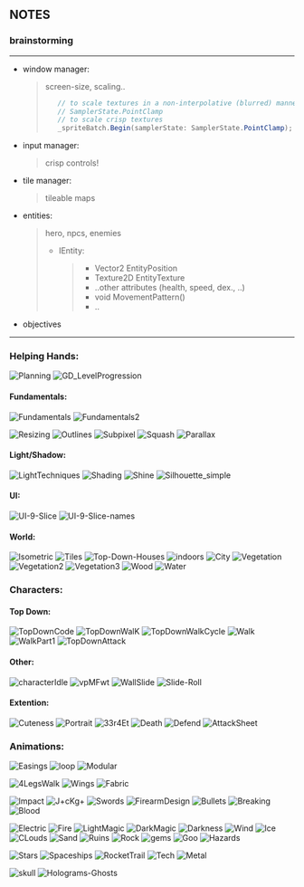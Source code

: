 ## NOTES


### brainstorming  
---  

- window manager:
  > screen-size,
  > scaling..
  > ```c#
  >    // to scale textures in a non-interpolative (blurred) manner, use this
  >    // SamplerState.PointClamp
  >    // to scale crisp textures  
  >    _spriteBatch.Begin(samplerState: SamplerState.PointClamp);
  > ```  

- input manager:  
  > crisp controls!  

- tile manager:  
  > tileable maps  

- entities:  
  > hero, npcs, enemies   
  > - IEntity:
  >   > - Vector2 EntityPosition  
  >   > - Texture2D EntityTexture  
  >   > - ..other attributes (health, speed, dex., ..)  
  >   > - void MovementPattern()  
  >   > - ..  

- objectives


---  

### Helping Hands:  
![Planning](https://github.com/user-attachments/assets/2c03b5e3-439b-4e54-aaf9-84631fa3afec)
![GD_LevelProgression](https://github.com/user-attachments/assets/faabdfc7-96c1-4988-8307-df419abcf991)

#### Fundamentals:  
![Fundamentals](https://github.com/user-attachments/assets/11a5e552-dc5d-4b9c-a805-c0b79d43d1ca)
![Fundamentals2](https://github.com/user-attachments/assets/6ab108ec-cdd4-4a6b-bac9-49a3cba74265)

![Resizing](https://github.com/user-attachments/assets/ff0af08b-69b1-46cf-98f3-374afc26e831)
![Outlines](https://github.com/user-attachments/assets/d062ff21-4ad8-42cb-9c9b-021a7edd298f)
![Subpixel](https://github.com/user-attachments/assets/d34e576d-a6d9-4425-9e3a-9bb4c8346511)
![Squash](https://github.com/user-attachments/assets/35dc3944-714e-4b7a-8c45-1079b9929498)
![Parallax](https://github.com/user-attachments/assets/57ed4bc3-5aa0-4679-b2ac-d37f28826758)

#### Light/Shadow:  
![LightTechniques](https://github.com/user-attachments/assets/1580f573-ba65-4ff4-b39d-91f66b52317f)
![Shading](https://github.com/user-attachments/assets/82836e1c-262f-48df-af1e-9f14b2a0d65d)
![Shine](https://github.com/user-attachments/assets/b4801142-3fd8-4106-94da-94238ec80140)
![Silhouette_simple](https://github.com/user-attachments/assets/6dd21ae8-2991-449a-b070-c02e6e696e37)

#### UI:  
![UI-9-Slice](https://github.com/user-attachments/assets/fa52a9f4-3a57-4dba-905a-e2d072a9bb4d)
![UI-9-Slice-names](https://github.com/user-attachments/assets/d8ad3d4c-9b64-4c27-99da-922399e95efb)


#### World:  
![Isometric](https://github.com/user-attachments/assets/bc0b35b8-5404-4f2d-bf4f-7145f1ee81b2)
![Tiles](https://github.com/user-attachments/assets/59dc9587-b0bb-4225-9709-3be18c0ee587)
![Top-Down-Houses](https://github.com/user-attachments/assets/84af46c0-39ca-442e-b822-f25baf72b67e)
![indoors](https://github.com/user-attachments/assets/4e29084a-fa7e-4915-b59c-c2a6f7ff1c09)
![City](https://github.com/user-attachments/assets/8a73b1b0-29fb-4fd1-a3d3-e082ca415e82)
![Vegetation](https://github.com/user-attachments/assets/27cb9995-ed36-4870-903c-8aa7fe8e40ff)
![Vegetation2](https://github.com/user-attachments/assets/8352c5fa-dbc6-4167-973d-e37e057f44dc)
![Vegetation3](https://github.com/user-attachments/assets/79db5982-4560-44ed-9259-8024f29f0570)
![Wood](https://github.com/user-attachments/assets/2f65c2a2-3568-4665-a1e5-f18aee2f706c)
![Water](https://github.com/user-attachments/assets/ad5134b2-91a7-44ca-8a4c-07c318813686)

### Characters:  
#### Top Down:  
![TopDownCode](https://github.com/user-attachments/assets/d6ceffa4-8026-40c5-baef-39ddce8db9ce)
![TopDownWalK](https://github.com/user-attachments/assets/fc09ee8c-8bdf-489a-bea3-ddca92ba0d77)
![TopDownWalkCycle](https://github.com/user-attachments/assets/ef1c08af-036e-4afa-8f1e-6ae770e9fc1e)
![Walk](https://github.com/user-attachments/assets/e905bc45-6609-4a31-a9b4-4a062ead0a50)
![WalkPart1](https://github.com/user-attachments/assets/fd02ce74-c965-411f-9a19-3182c7dc0968)
![TopDownAttack](https://github.com/user-attachments/assets/32848c16-52b4-4886-8767-8f36a092c40e)
#### Other:  
![characterIdle](https://github.com/user-attachments/assets/fa598e9c-3d87-4666-863f-8d78095bf1c7)
![vpMFwt](https://github.com/user-attachments/assets/5fd74cfa-8d5f-4ae2-b66c-6e87284a1311)
![WallSlide](https://github.com/user-attachments/assets/3a932bf8-c6da-44ef-808d-5c8f03997435)
![Slide-Roll](https://github.com/user-attachments/assets/db80cd29-a404-4100-810d-b7330284c447)
#### Extention:  
![Cuteness](https://github.com/user-attachments/assets/680f3033-0be4-461d-88ed-fe039616add4)
![Portrait](https://github.com/user-attachments/assets/a237b1b9-717d-4275-a892-2d23246f3502)
![33r4Et](https://github.com/user-attachments/assets/d1855bd6-7668-4573-8364-10ada9e64f56)
![Death](https://github.com/user-attachments/assets/79284eb4-8b71-4441-9e6f-148e6ccd4385)
![Defend](https://github.com/user-attachments/assets/bc85fcbf-4d2e-4b0d-ac5e-9dd4fc4fbcbd)
![AttackSheet](https://github.com/user-attachments/assets/9e0d0fbb-6520-4b0f-8964-cb36f2791ab8)

### Animations:  

![Easings](https://github.com/user-attachments/assets/4fc4fb7c-b31b-4550-9bf9-f206dd062e31)
![loop](https://github.com/user-attachments/assets/26639125-51d2-4021-a233-cbe209e9d488)
![Modular](https://github.com/user-attachments/assets/2f49a8d1-6b65-4ae0-b94b-67738c593ee3)

![4LegsWalk](https://github.com/user-attachments/assets/167d720a-9082-453e-8579-a51ff02561c7)
![Wings](https://github.com/user-attachments/assets/53dd3aff-a982-4846-8b49-7ab612b36e45)
![Fabric](https://github.com/user-attachments/assets/2a0588d9-5753-4053-8e4d-e9d4382d47bf)

![Impact](https://github.com/user-attachments/assets/d350a913-f5fa-4a0d-baf0-8f5c0c2ebe94)
![J+cKg+](https://github.com/user-attachments/assets/48af384a-05cf-4f40-9c89-99429660c39f)
![Swords](https://github.com/user-attachments/assets/125bd42c-d18c-461a-bd5f-1a17d16c3f38)
![FirearmDesign](https://github.com/user-attachments/assets/aacef6a6-7fe0-4051-8039-49dbb5859b6d)
![Bullets](https://github.com/user-attachments/assets/b777de6b-41ab-4345-b2a5-7af9ac9a350b)
![Breaking](https://github.com/user-attachments/assets/88e59bf2-ea75-4432-88dd-a3769c4f2c3e)
![Blood](https://github.com/user-attachments/assets/799c28c3-37d3-47f8-ad43-f6a50e983ea9)

![Electric](https://github.com/user-attachments/assets/6c82feeb-cc1a-400d-b4bf-c555c4edd2ac)
![Fire](https://github.com/user-attachments/assets/77952fee-35ba-4496-b4ac-b155c9c3818b)
![LightMagic](https://github.com/user-attachments/assets/260904a3-2c13-4321-bd44-5c4a01d53cbe)
![DarkMagic](https://github.com/user-attachments/assets/5c672b70-5939-45fd-9d19-b2cf0c0ce6be)
![Darkness](https://github.com/user-attachments/assets/2ee97361-fc12-43ab-a7f9-4f9a40329696)
![Wind](https://github.com/user-attachments/assets/fe3213d1-43ef-44a3-a3de-67ea293e9280)
![Ice](https://github.com/user-attachments/assets/73f75709-e0cd-4a8b-a0e4-8d61d751df14)
![CLouds](https://github.com/user-attachments/assets/91df0a4d-a500-4b0d-9a1f-ea10d005b36c)
![Sand](https://github.com/user-attachments/assets/5562c1dd-4dae-426c-b426-90a0fa1f75a6)
![Ruins](https://github.com/user-attachments/assets/1d580827-c038-4f32-99d1-a4039f675bc0)
![Rock](https://github.com/user-attachments/assets/8c85ead2-b8be-4a87-9840-c167f572e8dd)
![gems](https://github.com/user-attachments/assets/620cc83b-1e2b-4d62-8eee-ab695e9229b1)
![Goo](https://github.com/user-attachments/assets/fbb3680c-a09e-4fe6-876e-da343dc4b2ac)
![Hazards](https://github.com/user-attachments/assets/97ebc97d-ab99-4e46-9808-8bb16b1241ff)

![Stars](https://github.com/user-attachments/assets/de202b85-4a31-4d0c-899f-8a7b746f1005)
![Spaceships](https://github.com/user-attachments/assets/8fcd92fc-6a13-4194-8f3e-aeb20f484d07)
![RocketTrail](https://github.com/user-attachments/assets/485a5ca3-40a1-4323-b9ba-3e6b3ec7cc09)
![Tech](https://github.com/user-attachments/assets/55919e72-13e7-4bc3-bbf3-5eaaa6027b40)
![Metal](https://github.com/user-attachments/assets/95f6e018-af03-4dbe-a9ec-3a2dc61da362)

![skull](https://github.com/user-attachments/assets/69e39c0e-99fb-45d9-b19d-cbaad5078e1e)
![Holograms-Ghosts](https://github.com/user-attachments/assets/0abaccf6-b172-49e2-bd3e-7c137bbc46f9)
